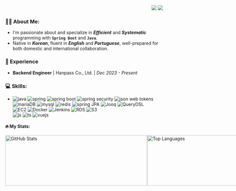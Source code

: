 <div align="right">
  <a href="https://bzhs1992s-organization.gitbook.io/hyunsoozos-til"><img src="https://img.shields.io/badge/-blog-yellow?style=for-the-badge%22" target="_blank"/></a>
  <a href="mailto:bzhs1992@icloud.com"><img src="https://img.shields.io/badge/Email-25A162?style=flat&logo=ProtonMail&logoColor=white"/></a> 
  <img src="https://komarev.com/ghpvc/?username=HyunsooZo&style=flat&color=4479A1" alt=""/>

 </div>

### 👨‍💻 About Me:

- I'm passionate about and specialize in ***Efficient*** and ***Systematic*** programming with **`Spring Boot`** and **`Java`**.
- Native in ***Korean***, fluent in ***English*** and ***Portuguese***, well-prepared for both domestic and international collaboration.

### 🔭 Experience
- **Backend Engineer** | Hanpass Co., Ltd. | *Dec 2023 - Present*

### 💻 Skills:
- ![java](https://img.shields.io/badge/Java-007396?style=flat&logo=java&logoColor=white) ![spring](https://img.shields.io/badge/Spring-6DB33F?style=flat&logo=Spring&logoColor=white) ![spring boot](https://img.shields.io/badge/Spring%20Boot-6DB33F?style=flat&logo=Spring%20Boot&logoColor=white)
![spring security](https://img.shields.io/badge/Spring%20Security-6DB33F?style=flat&logo=Spring%20Security&logoColor=white)
![json web tokens](https://img.shields.io/badge/JWT-000000?style=flat&logo=Json%20Web%20Tokens&logoColor=white)<br>
![mariaDB](https://img.shields.io/badge/MariaDB-003545?style=flat&logo=MariaDB&logoColor=white)
![mysql](https://img.shields.io/badge/MySQL-4479A1?style=flat&logo=MySQL&logoColor=white)
![redis](https://img.shields.io/badge/Redis-DC382D?style=flat&logo=Redis&logoColor=white)
![spring JPA](https://img.shields.io/badge/Spring%20JPA-6DB33F?style=flat&logo=Spring%20JPA&logoColor=white)
![Jooq](https://img.shields.io/badge/Jooq-00B4CC?style=flat&logo=Jooq&logoColor=white)
![QueryDSL](https://img.shields.io/badge/QueryDSL-4682B4?style=flat&logo=QueryDSL&logoColor=white)<br>
![EC2](https://img.shields.io/badge/ec2-FF9900?&logo=amazonec2&logoColor=white) 
![Docker](https://img.shields.io/badge/Docker-2496ED?&logo=Docker&logoColor=white) 
![Jenkins](https://img.shields.io/badge/Jenkins-2088FF?&logo=Jenkins&logoColor=white)
![RDS](https://img.shields.io/badge/rds-527FFF?&logo=amazonrds&logoColor=white) 
![S3](https://img.shields.io/badge/S3-569A31?&logo=amazons3&logoColor=white)<br>
![js](https://img.shields.io/badge/JavaScript-F7DF1E?style=flat&logo=javascript&logoColor=black)
![ts](https://img.shields.io/badge/TypeScript-3178C6?style=flat&logo=typescript&logoColor=white)
![vuejs](https://img.shields.io/badge/Vue.js-4FC08D?style=flat&logo=vue.js&logoColor=white)

#### 🔥 My Stats:

<div style="display: flex; align-items: flex-start;">
  <span style = "height : 160px">
    <img src="https://github-readme-stats.vercel.app/api?username=HyunsooZo" alt="GitHub Stats" style="width: 450px; object-fit: contain; height: 160px" />
  </span>  
  <span style = "height : 160px">
    <img src="https://github-readme-stats.vercel.app/api/top-langs/?username=HyunsooZo&layout=compact&hide=html" alt="Top Languages" style="width: 390px; object-fit: contain; height: 160px" />
  </span>
</div>
